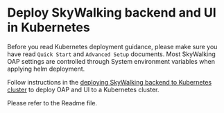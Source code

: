 # Deploy SkyWalking backend and UI in Kubernetes

Before you read Kubernetes deployment guidance, please make sure you have read `Quick Start` and `Advanced Setup` documents.
Most SkyWalking OAP settings are controlled through System environment variables when applying helm deployment. 

Follow instructions in the [deploying SkyWalking backend to Kubernetes cluster](https://github.com/apache/skywalking-kubernetes)
 to deploy OAP and UI to a Kubernetes cluster.

Please refer to the Readme file.
